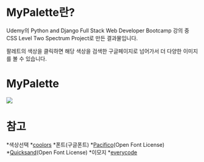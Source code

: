 # MyPalette란?

Udemy의 Python and Django Full Stack Web Developer Bootcamp 강의 중 CSS Level Two Spectrum Project로 만든 결과물입니다.

팔레트의 색상을 클릭하면 해당 색상을 검색한 구글페이지로 넘어가서 더 다양한 이미지를 볼 수 있습니다.

# MyPalette

![](https://github.com/arajo-hub/Lecture-Project/blob/master/Mypalette/example.jpg)

# 참고

*색상선택
  *[coolors](https://coolors.co/browser/latest/1)
*폰트(구글폰트)
  *[Pacifico](https://fonts.google.com/specimen/Pacifico)(Open Font License)
  *[Quicksand](https://fonts.google.com/specimen/Quicksand)(Open Font License)
*이모지
  *[everycode](https://everycode.store/)
